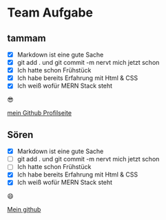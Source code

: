 # Team Aufgabe

## tammam 

- [x] Markdown ist eine gute Sache
- [x] git add . und git commit -m nervt mich jetzt schon
- [x] Ich hatte schon Frühstück
- [x] Ich habe bereits Erfahrung mit Html & CSS
- [x] Ich weiß wofür MERN Stack steht

:sunglasses:

[mein Github Profilseite](https://github.com/Timon24h)

## Sören

- [x] Markdown ist eine gute Sache
- [ ] git add . und git commit -m nervt mich jetzt schon
- [ ] Ich hatte schon Frühstück
- [x] Ich habe bereits Erfahrung mit Html & CSS
- [x] Ich weiß wofür MERN Stack steht

:smile: 

[Mein github](https://github.com/SoerenDCI)
